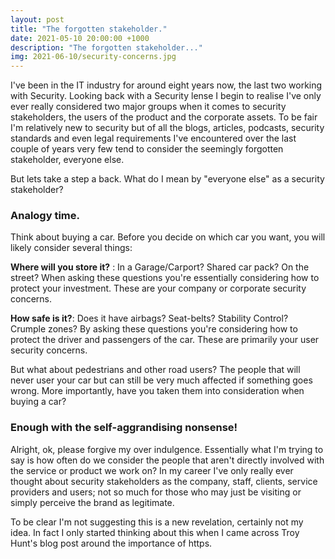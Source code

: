 ```yaml
---
layout: post
title: "The forgotten stakeholder."
date: 2021-05-10 20:00:00 +1000
description: "The forgotten stakeholder..."
img: 2021-06-10/security-concerns.jpg
---
```

I've been in the IT industry for around eight years now, the last two working with Security. Looking back with a Security lense I begin to realise I've only ever really considered two major groups when it comes to security stakeholders, the users of the product and the corporate assets. To be fair I'm relatively new to security but of all the blogs, articles, podcasts, security standards and even legal requirements I've encountered over the last couple of years very few tend to consider the seemingly forgotten stakeholder, everyone else. 

But lets take a step a back. What do I mean by "everyone else" as a security stakeholder?

### Analogy time. 
Think about buying a car. Before you decide on which car you want, you will likely consider several things: 

**Where will you store it?** : In a Garage/Carport? Shared car pack? On the street? When asking these questions you're essentially considering how to protect your investment. These are your company or corporate security concerns. 

**How safe is it?**: Does it have airbags? Seat-belts? Stability Control? Crumple zones? By asking these questions you're considering how to protect the driver and passengers of the car. These are primarily your user security concerns.

But what about pedestrians and other road users? The people that will never user your car but can still be very much affected if something goes wrong. More importantly, have you taken them into consideration when buying a car? 

### Enough with the self-aggrandising nonsense!
Alright, ok, please forgive my over indulgence. Essentially what I'm trying to say is how often do we consider the people that aren't directly involved with the service or product we work on? In my career I've only really ever thought about security stakeholders as the company, staff, clients, service providers and users; not so much for those who may just be visiting or simply perceive the brand as legitimate. 

 To be clear I'm not suggesting this is a new revelation, certainly not my idea. In fact I only started thinking about this when I came across Troy Hunt's blog post around the importance of https.




